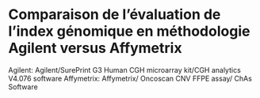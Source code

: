 # Comparaison de l’évaluation de l’index génomique en méthodologie Agilent versus Affymetrix

Agilent: Agilent/SurePrint G3 Human CGH microarray kit/CGH analytics V4.076 software
Affymetrix: Affymetrix/ Oncoscan CNV FFPE assay/ ChAs Software
